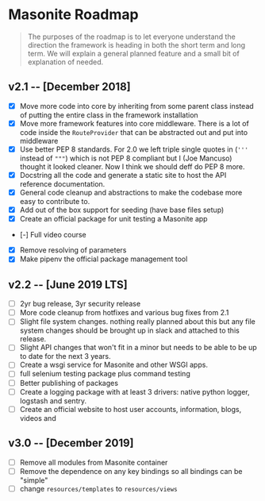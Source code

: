 # Masonite Roadmap

> The purposes of the roadmap is to let everyone understand the direction the framework is heading in both the short term and long term.
We will explain a general planned feature and a small bit of explanation of needed.

## v2.1 -- [December 2018]

- [x] Move more code into core by inheriting from some parent class instead of putting the entire class in the framework installation
- [x] Move more framework features into core middleware. There is a lot of code inside the `RouteProvider` that can be abstracted out and put into middleware
- [x] Use better PEP 8 standards. For 2.0 we left triple single quotes in (`'''` instead of `"""`) which is not PEP 8 compliant but I (Joe Mancuso) 
thought it looked cleaner. Now I think we should deff do PEP 8 more.
- [x] Docstring all the code and generate a static site to host the API reference documentation.
- [x] General code cleanup and abstractions to make the codebase more easy to contribute to.
- [x] Add out of the box support for seeding (have base files setup)
- [x] Create an official package for unit testing a Masonite app

- [-] Full video course
- [x] Remove resolving of parameters
- [x] Make pipenv the official package management tool

## v2.2 -- [June 2019 LTS]

- [ ] 2yr bug release, 3yr security release
- [ ] More code cleanup from hotfixes and various bug fixes from 2.1
- [ ] Slight file system changes. nothing really planned about this but any file system changes should be brought up in slack and attached to this release.
- [ ] Slight API changes that won't fit in a minor but needs to be able to be up to date for the next 3 years.
- [ ] Create a wsgi service for Masonite and other WSGI apps.
- [ ] full selenium testing package plus command testing
- [ ] Better publishing of packages 
- [ ] Create a logging package with at least 3 drivers: native python logger, logstash and sentry.
- [ ] Create an official website to host user accounts, information, blogs, videos and 

## v3.0 -- [December 2019]
- [ ] Remove all modules from Masonite container
- [ ] Remove the dependence on any key bindings so all bindings can be "simple"
- [ ] change `resources/templates` to `resources/views`
